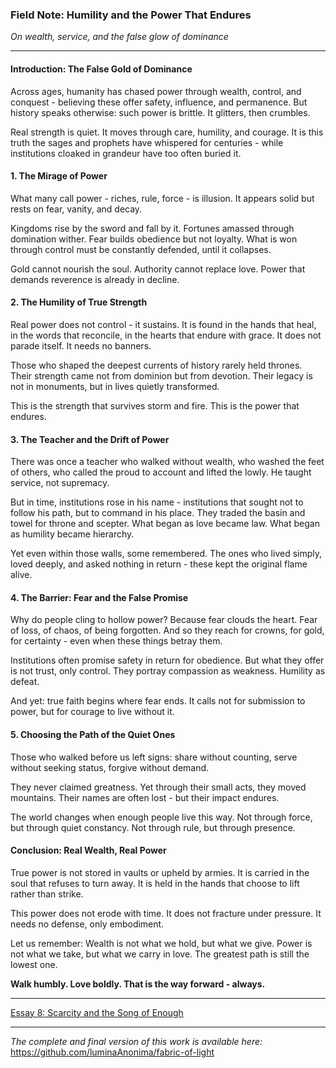 ### Field Note: Humility and the Power That Endures


*On wealth, service, and the false glow of dominance*

---

#### Introduction: The False Gold of Dominance


Across ages, humanity has chased power through wealth, control, and conquest - believing these offer safety, influence, and permanence. But history speaks otherwise: such power is brittle. It glitters, then crumbles.


Real strength is quiet. It moves through care, humility, and courage. It is this truth the sages and prophets have whispered for centuries - while institutions cloaked in grandeur have too often buried it.


#### 1. The Mirage of Power


What many call power - riches, rule, force - is illusion. It appears solid but rests on fear, vanity, and decay.


Kingdoms rise by the sword and fall by it. Fortunes amassed through domination wither. Fear builds obedience but not loyalty. What is won through control must be constantly defended, until it collapses.


Gold cannot nourish the soul. Authority cannot replace love. Power that demands reverence is already in decline.


#### 2. The Humility of True Strength


Real power does not control - it sustains. It is found in the hands that heal, in the words that reconcile, in the hearts that endure with grace. It does not parade itself. It needs no banners.


Those who shaped the deepest currents of history rarely held thrones. Their strength came not from dominion but from devotion. Their legacy is not in monuments, but in lives quietly transformed.


This is the strength that survives storm and fire. This is the power that endures.


#### 3. The Teacher and the Drift of Power


There was once a teacher who walked without wealth, who washed the feet of others, who called the proud to account and lifted the lowly. He taught service, not supremacy.


But in time, institutions rose in his name - institutions that sought not to follow his path, but to command in his place. They traded the basin and towel for throne and scepter. What began as love became law. What began as humility became hierarchy.


Yet even within those walls, some remembered. The ones who lived simply, loved deeply, and asked nothing in return - these kept the original flame alive.


#### 4. The Barrier: Fear and the False Promise


Why do people cling to hollow power? Because fear clouds the heart. Fear of loss, of chaos, of being forgotten. And so they reach for crowns, for gold, for certainty - even when these things betray them.


Institutions often promise safety in return for obedience. But what they offer is not trust, only control. They portray compassion as weakness. Humility as defeat.


And yet: true faith begins where fear ends. It calls not for submission to power, but for courage to live without it.


#### 5. Choosing the Path of the Quiet Ones


Those who walked before us left signs: share without counting, serve without seeking status, forgive without demand.


They never claimed greatness. Yet through their small acts, they moved mountains. Their names are often lost - but their impact endures.


The world changes when enough people live this way. Not through force, but through quiet constancy. Not through rule, but through presence.


#### Conclusion: Real Wealth, Real Power


True power is not stored in vaults or upheld by armies. It is carried in the soul that refuses to turn away. It is held in the hands that choose to lift rather than strike.


This power does not erode with time. It does not fracture under pressure. It needs no defense, only embodiment.


Let us remember: Wealth is not what we hold, but what we give. Power is not what we take, but what we carry in love. The greatest path is still the lowest one.


**Walk humbly. Love boldly. That is the way forward - always.**

---

[Essay 8: Scarcity and the Song of Enough](/essays/08-scarcity_and_the_song_of_enough.md)

---

*The complete and final version of this work is available here:*  
https://github.com/luminaAnonima/fabric-of-light
